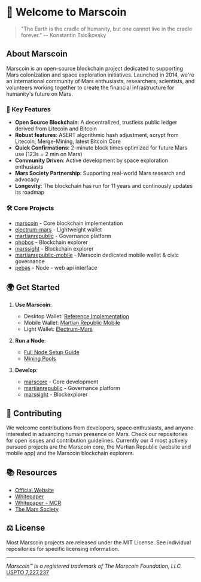 # 🚀 Welcome to Marscoin

> "The Earth is the cradle of humanity, but one cannot live in the cradle forever." -- Konstantin Tsiolkovsky

## About Marscoin

Marscoin is an open-source blockchain project dedicated to supporting Mars colonization and space exploration initiatives. Launched in 2014, we're an international community of Mars enthusiasts, researchers, scientists, and volunteers working together to create the financial infrastructure for humanity's future on Mars.

### 🌟 Key Features

- **Open Source Blockchain**: A decentralized, trustless public ledger derived from Litecoin and Bitcoin
- **Robust features**: ASERT algorithmic hash adjustment, scrypt from Litecoin, Merge-Mining, latest Bitcoin Core
- **Quick Confirmations**: 2-minute block times optimized for future Mars use (123s = 2 min on Mars)
- **Community Driven**: Active development by space exploration enthusiasts
- **Mars Society Partnership**: Supporting real-world Mars research and advocacy
- **Longevity**: The blockchain has run for 11 years and continously updates its roadmap

### 🛠️ Core Projects

- [marscoin](https://github.com/marscoin/marscoin) - Core blockchain implementation
- [electrum-mars](https://github.com/marscoin/electrum-mars) - Lightweight wallet
- [martianrepublic](https://github.com/marscoin/martianrepublic) - Governance platform
- [phobos](https://github.com/marscoin/phobos) - Blockchain explorer
- [marssight](https://github.com/marscoin/marssight) - Blockchain explorer
- [martianrepublic-mobile](https://github.com/marscoin/MartianRepublicMobile) - Marscoin dedicated mobile wallet & civic governance
- [pebas](https://github.com/marscoin/pebas) - Node - web api interface


## 🌍 Get Started

1. **Use Marscoin**:
   - Desktop Wallet: [Reference Implementation](https://github.com/marscoin/marscoin)
   - Mobile Wallet: [Martian Republic Mobile](https://github.com/marscoin/MartianRepublicMobile)
   - Light Wallet: [Electrum-Mars](https://github.com/marscoin/electrum-mars)

2. **Run a Node**:
   - [Full Node Setup Guide](https://github.com/marscoin/marscoin)
   - [Mining Pools](https://github.com/marscoin/mining-pools)

3. **Develop**:
   - [marscore](https://github.com/marscoin/marscoin) - Core development
   - [martianrepublic](https://github.com/marscoin/martianrepublic) - Governance platform
   - [marssight](https://github.com/marscoin/marssight) - Blockexplorer

## 🤝 Contributing

We welcome contributions from developers, space enthusiasts, and anyone interested in advancing human presence on Mars. Check our repositories for open issues and contribution guidelines. Currently our 4 most actively pursued projects are the Marscoin core, the Martian Republic (website and mobile app) and the Marscoin blockchain explorers. 

## 📚 Resources

- [Official Website](https://marscoin.org)
- [Whitepaper](https://marscoin.org/whitepaper)
- [Whitepaper - MCR](https://marscoin.gitbook.io/marscoin-documentation)
- [The Mars Society](https://www.marssociety.org)

## ⚖️ License

Most Marscoin projects are released under the MIT License. See individual repositories for specific licensing information.

---

*Marscoin™ is a registered trademark of The Marscoin Foundation, LLC* [USPTO 7,227,237](https://www.marscoin.org/marscoin-foundation-charting-new-territories-with-a-historic-trademark-registration/)
